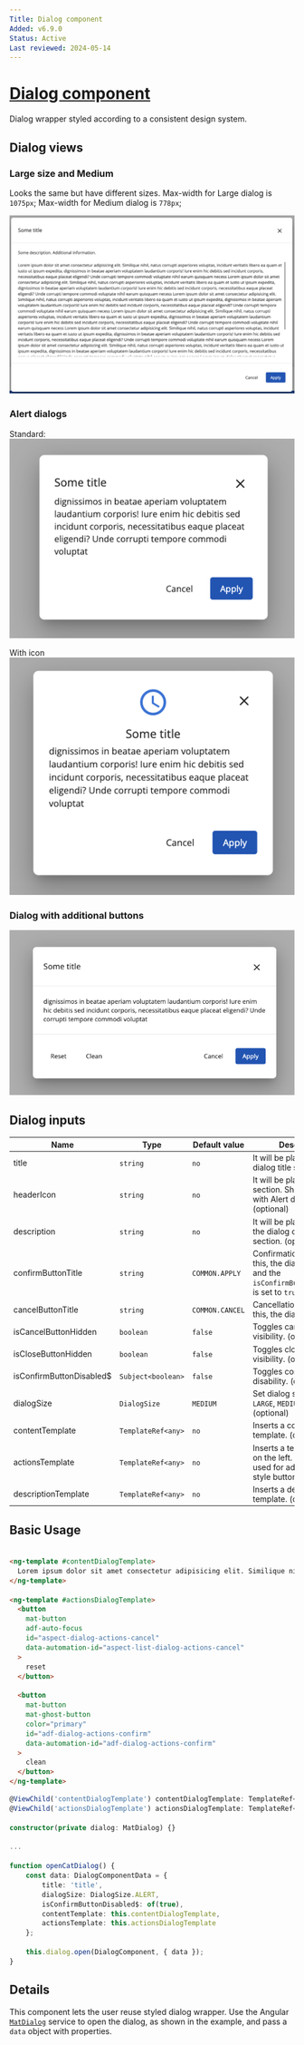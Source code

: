 ```yaml
---
Title: Dialog component
Added: v6.9.0
Status: Active
Last reviewed: 2024-05-14
---
```


# [Dialog component](../../../lib/content-services/src/lib/dialogs/dialog/ "Defined in dialog.component.ts")

Dialog wrapper styled according to a consistent design system.

## Dialog views

### Large size and Medium

Looks the same but have different sizes.
Max-width for Large dialog is `1075px`;
Max-width for Medium dialog is `778px`;

![Large and Medium dialog component](../../docassets/images/adf-dialog.png)

### Alert dialogs

Standard:
![Standard alert dialog component](../../docassets/images/adf-dialog-alert-standart.png)

With icon
![Alert dialog component with icon](../../docassets/images/adf-dialog-alert-with-icon.png)

### Dialog with additional buttons

![Dialog with additional buttons](../../docassets/images/adf-dialog-with-additional-buttons.png)

## Dialog inputs

| Name | Type | Default value | Description |
| ---- | ---- | ------------- | ----------- |
| title | `string` | `no` | It will be placed in the dialog title section. |
| headerIcon | `string` | `no` | It will be placed in header section. Should be used with Alert dialogs. (optional) |
| description | `string` | `no` | It will be placed first in the dialog content section. (optional) |
| confirmButtonTitle | `string` | `COMMON.APPLY` | Confirmation action. After this, the dialog is closed and the `isConfirmButtonDisabled$` is set to `true`. (optional) |
| cancelButtonTitle | `string` | `COMMON.CANCEL` | Cancellation action. After this, the dialog is closed |
| isCancelButtonHidden | `boolean` | `false` | Toggles cancel button visibility. (optional) |
| isCloseButtonHidden | `boolean` | `false` | Toggles close button visibility. (optional) |
| isConfirmButtonDisabled$ | `Subject<boolean>` | `false` | Toggles confirm button disability. (optional) |
| dialogSize | `DialogSize` | `MEDIUM` | Set dialog size. Can be `LARGE`, `MEDIUM`, `ALERT`. (optional) |
| contentTemplate | `TemplateRef<any>` | `no` | Inserts a content template. (optional) |
| actionsTemplate | `TemplateRef<any>` | `no` | Inserts a template styled on the left. Should be used for additional `ghost` style buttons. (optional) |
| descriptionTemplate | `TemplateRef<any>` | `no` | Inserts a description template. (optional) |

## Basic Usage 

```html

<ng-template #contentDialogTemplate>
  Lorem ipsum dolor sit amet consectetur adipisicing elit. Similique nihil, natus corrupti asperiores voluptas, incidunt veritatis.
</ng-template>

<ng-template #actionsDialogTemplate>
  <button
    mat-button
    adf-auto-focus
    id="aspect-dialog-actions-cancel"
    data-automation-id="aspect-list-dialog-actions-cancel"
  >
    reset
  </button>

  <button
    mat-button
    mat-ghost-button
    color="primary"
    id="adf-dialog-actions-confirm"
    data-automation-id="adf-dialog-actions-confirm"
  >
    clean
  </button>
</ng-template>
```

```ts
@ViewChild('contentDialogTemplate') contentDialogTemplate: TemplateRef<any>;
@ViewChild('actionsDialogTemplate') actionsDialogTemplate: TemplateRef<any>;

constructor(private dialog: MatDialog) {}

...

function openCatDialog() {
    const data: DialogComponentData = {
        title: 'title',
        dialogSize: DialogSize.ALERT,
        isConfirmButtonDisabled$: of(true),
        contentTemplate: this.contentDialogTemplate,
        actionsTemplate: this.actionsDialogTemplate
    };

    this.dialog.open(DialogComponent, { data });
}
```

## Details

This component lets the user reuse styled dialog wrapper. Use the
Angular [`MatDialog`](https://material.angular.io/components/dialog/overview)
service to open the dialog, as shown in the example, and pass a `data` object
with properties.
